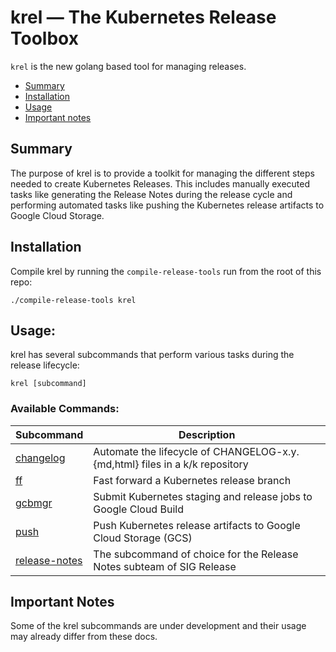 # krel — The Kubernetes Release Toolbox

`krel` is the new golang based tool for managing releases.

- [Summary](#summary)
- [Installation](#installation)
- [Usage](#usage)
- [Important notes](#important-notes)

## Summary

The purpose of krel is to provide a toolkit for managing the different steps needed to create
Kubernetes Releases. This includes manually executed tasks like generating the Release Notes during the release cycle and performing automated tasks like pushing the Kubernetes release artifacts to Google Cloud Storage.

## Installation

Compile krel by running the `compile-release-tools` run from the root of this repo:

```shell
./compile-release-tools krel
```

## Usage:

krel has several subcommands that perform various tasks during the release lifecycle:

`krel [subcommand]`

### Available Commands:

| Subcommand                          | Description                                                                 |
| ----------------------------------- | --------------------------------------------------------------------------- |
| [changelog](changelog.md)           | Automate the lifecycle of CHANGELOG-x.y.{md,html} files in a k/k repository |
| [ff](ff.md)                         | Fast forward a Kubernetes release branch                                    |
| [gcbmgr](gcbmgr.md)                 | Submit Kubernetes staging and release jobs to Google Cloud Build            |
| [push](push.md)                     | Push Kubernetes release artifacts to Google Cloud Storage (GCS)             |
| [release-notes](release-notes.md)   | The subcommand of choice for the Release Notes subteam of SIG Release       |

## Important Notes

Some of the krel subcommands are under development and their usage may already differ from these docs.
